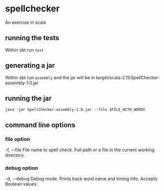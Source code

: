# spellchecker
An exercise in scala

## running the tests
Within sbt run `test`

## generating a jar
Within sbt run `assembly` and the jar will be in target/scala-2.11/SpellChecker-assembly-1.0.jar

## running the jar
`java -jar SpellChecker-assembly-1.0.jar --file $FILE_WITH_WORDS`

## command line options
### file option
-f, --file <value>   File name to spell check. Full path or a file in the current working directory.
### debug option
-d, --debug <value>  Debug mode. Prints back word name and timing info. Accepts Boolean values.
